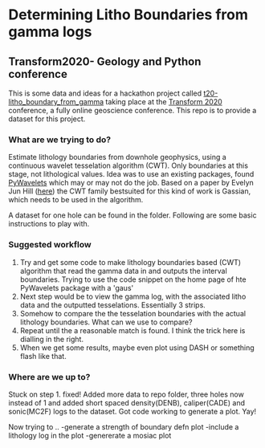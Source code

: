 # Determining Litho Boundaries from gamma logs
## Transform2020- Geology and Python conference

This is some data and ideas for a hackathon project called [t20-litho_boundary_from_gamma](https://swung.slack.com/archives/C014YJM3UJW) taking place at the [Transform 2020](https://transform2020.sched.com/)  conference, a fully online geoscience conference.  This repo is to provide a dataset for this project.

### What are we trying to do?

Estimate lithology boundaries from downhole geophysics, using a continuous wavelet tesselation algorithm (CWT).  Only boundaries at this stage, not lithological values.  Idea was to use an existing packages, found [PyWavelets](https://pywavelets.readthedocs.io/en/latest/index.html#) which may or may not do the job.  Based on a paper by Evelyn Jun Hill ([here](https://www.researchgate.net/publication/339871641_Improving_Automated_Geological_Logging_of_Drill_Holes_by_Incorporating_Multiscale_Spatial_Methods)) the CWT family bestsuited for this kind of work is Gassian, which needs to be used in the algorithm.

A dataset for one hole can be found in the folder. Following are some basic instructions to play with.

### Suggested workflow
1. Try and get some code to make lithology boundaries based (CWT) algorithm that read the gamma data in and outputs the interval boundaries.  Trying to use the code snippet on the home page of hte PyWavelets package with a 'gaus'
2. Next step would be to view the gamma log, with the associated litho data and the outputted tesselations.  Essentially 3 strips.
3. Somehow to compare the the tesselation boundaries with the actual lithology boundaries.  What can we use to compare?
4. Repeat until the a reasonable match is found.  I think the trick here is dialling in the right.
5. When we get some results, maybe even plot using DASH or something flash like that.

### Where are we up to?
Stuck on step 1.  fixed!
Added more data to repo folder, three holes now instead of 1 and added short spaced density(DENB), caliper(CADE) and sonic(MC2F) logs to the dataset.
Got code working to generate a plot.  Yay!

Now trying to ..
-generate a strength of boundary defn plot
-include a lithology log  in the plot
-genererate a mosiac plot



